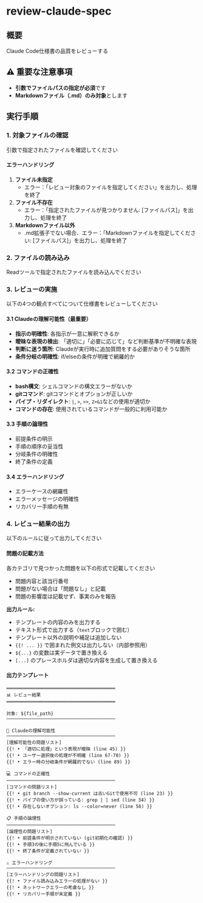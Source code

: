 # review-claude-spec

## 概要

Claude Code仕様書の品質をレビューする

## ⚠️ 重要な注意事項

- **引数でファイルパスの指定が必須**です
- **Markdownファイル（.md）のみ対象**とします

## 実行手順

### 1. 対象ファイルの確認

引数で指定されたファイルを確認してください

#### エラーハンドリング

1. **ファイル未指定**
   - エラー：「レビュー対象のファイルを指定してください」を出力し、処理を終了
2. **ファイル不存在**
   - エラー：「指定されたファイルが見つかりません: [ファイルパス]」を出力し、処理を終了
3. **Markdownファイル以外**
   - .md拡張子でない場合、エラー：「Markdownファイルを指定してください: [ファイルパス]」を出力し、処理を終了

### 2. ファイルの読み込み

Readツールで指定されたファイルを読み込んでください

### 3. レビューの実施

以下の4つの観点すべてについて仕様書をレビューしてください

#### 3.1 Claudeの理解可能性（最重要）

- **指示の明確性**: 各指示が一意に解釈できるか
- **曖昧な表現の検出**: 「適切に」「必要に応じて」など判断基準が不明確な表現
- **判断に迷う箇所**: Claudeが実行時に追加質問をする必要がありそうな箇所
- **条件分岐の明確性**: if/elseの条件が明確で網羅的か

#### 3.2 コマンドの正確性

- **bash構文**: シェルコマンドの構文エラーがないか
- **gitコマンド**: gitコマンドとオプションが正しいか
- **パイプ・リダイレクト**: `|`, `>`, `>>`, `2>&1`などの使用が適切か
- **コマンドの存在**: 使用されているコマンドが一般的に利用可能か

#### 3.3 手順の論理性

- 前提条件の明示
- 手順の順序の妥当性
- 分岐条件の明確性
- 終了条件の定義

#### 3.4 エラーハンドリング

- エラーケースの網羅性
- エラーメッセージの明確性
- リカバリー手順の有無

### 4. レビュー結果の出力

以下のルールに従って出力してください

#### 問題の記載方法

各カテゴリで見つかった問題を以下の形式で記載してください

- 問題内容と該当行番号
- 問題がない場合は「問題なし」と記載
- 問題の影響度は記載せず、事実のみを報告

**出力ルール:**

- テンプレートの内容のみを出力する
- テキスト形式で出力する（```text```ブロックで囲む）
- テンプレート以外の説明や補足は追加しない
- `{{! ... }}` で囲まれた例文は出力しない（内部参照用）
- `${...}` の変数は実データで置き換える
- `[...]` のプレースホルダは適切な内容を生成して置き換える

#### 出力テンプレート

```text
════════════════════════════════════════
📊 レビュー結果
════════════════════════════════════════

対象: ${file_path}
────────────────────────────────────────

🧠 Claudeの理解可能性
────────────────────────────────────────
[理解可能性の問題リスト]
{{! • 「適切に処理」という表現が曖昧 (line 45) }}
{{! • ユーザー選択後の処理が不明確 (line 67-70) }}
{{! • エラー時の分岐条件が網羅的でない (line 89) }}

💻 コマンドの正確性
────────────────────────────────────────
[コマンドの問題リスト]
{{! • git branch --show-current は古いGitで使用不可 (line 23) }}
{{! • パイプの使い方が誤っている: grep | | sed (line 34) }}
{{! • 存在しないオプション: ls --color=never (line 56) }}

📋 手順の論理性
────────────────────────────────────────
[論理性の問題リスト]
{{! • 前提条件が明示されていない (git初期化の確認) }}
{{! • 手順3の後に手順5に飛んでいる }}
{{! • 終了条件が定義されていない }}

⚠️ エラーハンドリング
────────────────────────────────────────
[エラーハンドリングの問題リスト]
{{! • ファイル読み込みエラーの処理がない }}
{{! • ネットワークエラーの考慮なし }}
{{! • リカバリー手順が未定義 }}
```
